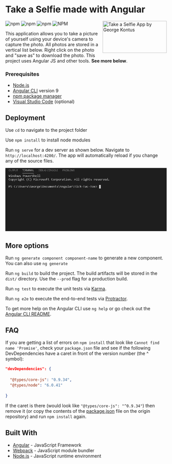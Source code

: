 # Take a Selfie made with Angular

<img src="https://i1.lensdump.com/i/jj4Np5.png" align="right"
     title="Take a Selfie App by George Kontus" width="200" height="100">
     
![npm](https://img.shields.io/npm/v/node?color=%238BC500&label=Node.js&style=for-the-badge)
![npm](https://img.shields.io/npm/v/npm?color=%238BC500&label=NPM&style=for-the-badge)
![npm](https://img.shields.io/npm/v/@angular/cli?color=%238BC500&label=angular%20cli&style=for-the-badge)
![NPM](https://img.shields.io/npm/l/@angular/cli?style=for-the-badge)

This application allows you to take a picture of yourself using your device's camera to capture the photo. All photos are stored in a vertical list below. Right click on the photo and "save as" to download the photo. This project uses Angular JS and other tools. **See more below**.


### Prerequisites

* [Node.js](https://nodejs.org/en/)
* [Angular CLI](https://github.com/angular/angular-cli) version 9
* [npm package manager](https://www.npmjs.com/)
* [Visual Studio Code](https://code.visualstudio.com/) (optional)


## Deployment

Use `cd` to navigate to the project folder

Use `npm install` to install node modules

Run `ng serve` for a dev server as shown below. Navigate to `http://localhost:4200/`. The app will automatically reload if you change any of the source files.

![](ngserve.gif)


## More options

Run `ng generate component component-name` to generate a new component. You can also use `ng generate `

Run `ng build` to build the project. The build artifacts will be stored in the `dist/` directory. Use the `--prod` flag for a production build.

Run `ng test` to execute the unit tests via [Karma](https://karma-runner.github.io).

Run `ng e2e` to execute the end-to-end tests via [Protractor](http://www.protractortest.org/).

To get more help on the Angular CLI use `ng help` or go check out the [Angular CLI README](https://github.com/angular/angular-cli/blob/master/README.md).

## FAQ
If you are getting a list of errors on `npm install` that look like `Cannot find name 'Promise'`, check your `package.json` file and see if the following DevDependencies have a caret in front of the version number (the ^ symbol):
```json
"devDependencies": {
  
  "@types/core-js": "0.9.34",
  "@types/node": "6.0.41"
  
}
```
If the caret is there (would look like `"@types/core-js": "^0.9.34"`) then remove it (or copy the contents of the [package.json](https://github.com/GorgonUK/Take-a-Selfie/blob/master/package.json) file on the origin repository) and run `npm install` again.

## Built With

* [Angular](https://angular.io/) - JavaScript Framework
* [Webpack](https://webpack.js.org/) - JavaScript module bundler
* [Node.js](https://nodejs.org) - JavaScript runtime environment

